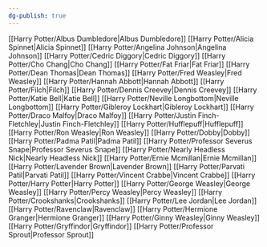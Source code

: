 ```yaml
---
dg-publish: true
---
```

[[Harry Potter/Albus Dumbledore\|Albus Dumbledore]]
[[Harry Potter/Alicia Spinnet\|Alicia Spinnet]]
[[Harry Potter/Angelina Johnson\|Angelina Johnson]]
[[Harry Potter/Cedric Diggory\|Cedric Diggory]]
[[Harry Potter/Cho Chang\|Cho Chang]]
[[Harry Potter/Fat Friar\|Fat Friar]]
[[Harry Potter/Dean Thomas\|Dean Thomas]]
[[Harry Potter/Fred Weasley\|Fred Weasley]]
[[Harry Potter/Hannah Abbott\|Hannah Abbott]]
[[Harry Potter/Filch\|Filch]]
[[Harry Potter/Dennis Creevey\|Dennis Creevey]]
[[Harry Potter/Katie Bell\|Katie Bell]]
[[Harry Potter/Neville Longbottom\|Neville Longbottom]]
[[Harry Potter/Gibleroy Lockhart\|Gibleroy Lockhart]]
[[Harry Potter/Draco Malfoy\|Draco Malfoy]]
[[Harry Potter/Justin Finch-Fletchley\|Justin Finch-Fletchley]]
[[Harry Potter/Hufflepuff\|Hufflepuff]]
[[Harry Potter/Ron Weasley\|Ron Weasley]]
[[Harry Potter/Dobby\|Dobby]]
[[Harry Potter/Padma Patil\|Padma Patil]]
[[Harry Potter/Professor Severus Snape\|Professor Severus Snape]]
[[Harry Potter/Nearly Headless Nick\|Nearly Headless Nick]]
[[Harry Potter/Ernie Mcmillan\|Ernie Mcmillan]]
[[Harry Potter/Lavender Brown\|Lavender Brown]]
[[Harry Potter/Parvati Patil\|Parvati Patil]]
[[Harry Potter/Vincent Crabbe\|Vincent Crabbe]]
[[Harry Potter/Harry Potter\|Harry Potter]]
[[Harry Potter/George Weasley\|George Weasley]]
[[Harry Potter/Percy Weasley\|Percy Weasley]]
[[Harry Potter/Crookshanks\|Crookshanks]]
[[Harry Potter/Lee Jordan\|Lee Jordan]]
[[Harry Potter/Ravenclaw\|Ravenclaw]]
[[Harry Potter/Hermione Granger\|Hermione Granger]]
[[Harry Potter/Ginny Weasley\|Ginny Weasley]]
[[Harry Potter/Gryffindor\|Gryffindor]]
[[Harry Potter/Professor Sprout\|Professor Sprout]]
